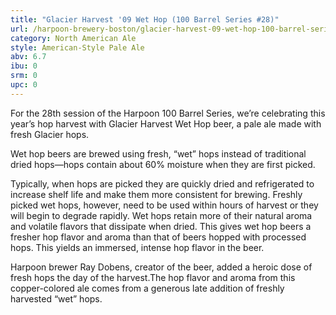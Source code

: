 ```yaml
---
title: "Glacier Harvest '09 Wet Hop (100 Barrel Series #28)"
url: /harpoon-brewery-boston/glacier-harvest-09-wet-hop-100-barrel-series-28/
category: North American Ale
style: American-Style Pale Ale
abv: 6.7
ibu: 0
srm: 0
upc: 0
---
```

For the 28th session of the Harpoon 100 Barrel Series, we’re celebrating this year’s hop harvest with Glacier Harvest Wet Hop beer, a pale ale made with fresh Glacier hops.
 
Wet hop beers are brewed using fresh, “wet” hops instead of traditional dried hops—hops contain about 60% moisture when they are first picked.

Typically, when hops are picked they are quickly dried and refrigerated to increase shelf life and make them more consistent for brewing. Freshly picked wet hops, however, need to be used within hours of harvest or they will begin to degrade rapidly. Wet hops retain more of their natural aroma and volatile flavors that dissipate when dried. This gives wet hop beers a fresher hop flavor and aroma than that of beers hopped with processed hops.
This yields an immersed, intense hop flavor in the beer.

Harpoon brewer Ray Dobens, creator of the beer, added a heroic dose of fresh hops the day of the harvest.The hop flavor and aroma from this copper-colored ale comes from a generous late addition of freshly harvested “wet” hops.
